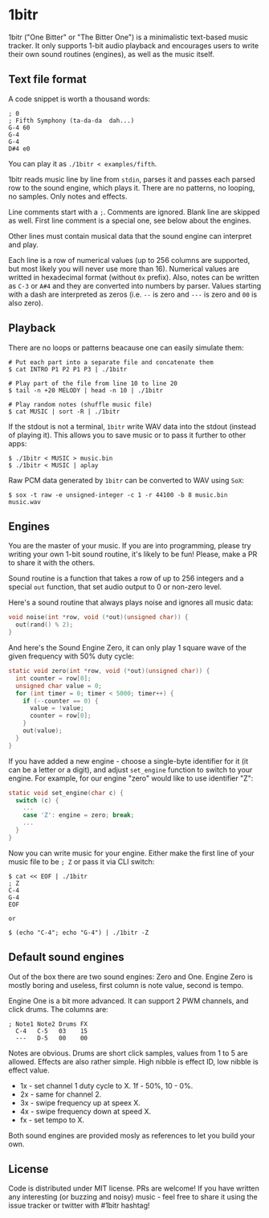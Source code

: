 # 1bitr

1bitr ("One Bitter" or "The Bitter One") is a minimalistic text-based music tracker. It only supports 1-bit audio playback and encourages users to write their own sound routines (engines), as well as the music itself.

## Text file format

A code snippet is worth a thousand words:

```
; 0
; Fifth Symphony (ta-da-da  dah...)
G-4 60
G-4
G-4
D#4 e0
```

You can play it as `./1bitr < examples/fifth`.

1bitr reads music line by line from `stdin`, parses it and passes each parsed row to the sound engine, which plays it. There are no patterns, no looping, no samples. Only notes and effects.

Line comments start with a `;`. Comments are ignored. Blank line are skipped as well. First line comment is a special one, see below about the engines.

Other lines must contain musical data that the sound engine can interpret and play.

Each line is a row of numerical values (up to 256 columns are supported, but most likely you will never use more than 16). Numerical values are writted in hexadecimal format (without `0x` prefix). Also, notes can be written as `C-3` or `A#4` and they are converted into numbers by parser. Values starting with a dash are interpreted as zeros (i.e. `--` is zero and `---` is zero and `00` is also zero).

## Playback

There are no loops or patterns beacause one can easily simulate them:

```
# Put each part into a separate file and concatenate them
$ cat INTRO P1 P2 P1 P3 | ./1bitr

# Play part of the file from line 10 to line 20
$ tail -n +20 MELODY | head -n 10 | ./1bitr

# Play random notes (shuffle music file)
$ cat MUSIC | sort -R | ./1bitr
```

If the stdout is not a terminal, `1bitr` write WAV data into the stdout (instead of playing it). This allows you to save music or to pass it further to other apps:

```
$ ./1bitr < MUSIC > music.bin
$ ./1bitr < MUSIC | aplay
```

Raw PCM data generated by `1bitr` can be converted to WAV
using `SoX`:

```
$ sox -t raw -e unsigned-integer -c 1 -r 44100 -b 8 music.bin music.wav
```
## Engines

You are the master of your music. If you are into programming, please try writing your own 1-bit sound routine, it's likely to be fun! Please, make a PR to share it with the others.

Sound routine is a function that takes a row of up to 256 integers and a special `out` function, that set audio output to 0 or non-zero level.

Here's a sound routine that always plays noise and ignores all music data:

```c
void noise(int *row, void (*out)(unsigned char)) {
  out(rand() % 2);
}
```

And here's the Sound Engine Zero, it can only play 1 square wave of the given frequency with 50% duty cycle:

```c
static void zero(int *row, void (*out)(unsigned char)) {
  int counter = row[0];
  unsigned char value = 0;
  for (int timer = 0; timer < 5000; timer++) {
    if (--counter == 0) {
      value = !value;
      counter = row[0];
    }
    out(value);
  }
}
```

If you have added a new engine - choose a single-byte identifier for it (it can be a letter or a digit), and adjust `set_engine` function to switch to your engine. For example, for our engine "zero" would like to use identifier "Z":

```c
static void set_engine(char c) {
  switch (c) {
    ...
    case 'Z': engine = zero; break;
    ...
  }
}
```

Now you can write music for your engine. Either make the first line of your music file to be `; Z` or pass it via CLI switch: 

```
$ cat << EOF | ./1bitr
; Z
C-4
G-4
EOF

or

$ (echo "C-4"; echo "G-4") | ./1bitr -Z
```

## Default sound engines

Out of the box there are two sound engines: Zero and One. Engine Zero is mostly boring and useless, first column is note value, second is tempo.

Engine One is a bit more advanced. It can support 2 PWM channels, and click drums. The columns are:

```
; Note1 Note2 Drums FX
  C-4   C-5   03    15
  ---   D-5   00    00
```

Notes are obvious. Drums are short click samples, values from 1 to 5 are allowed.
Effects are also rather simple. High nibble is effect ID, low nibble is effect value.

* 1x - set channel 1 duty cycle to X. 1f - 50%, 10 - 0%.
* 2x - same for channel 2.
* 3x - swipe frequency up at speex X.
* 4x - swipe frequency down at speed X.
* fx - set tempo to X.

Both sound engines are provided mosly as references to let you build your own.

## License

Code is distributed under MIT license. PRs are welcome! If you have written any interesting (or buzzing and noisy) music - feel free to share it using the issue tracker or twitter with #1bitr hashtag!
